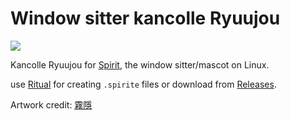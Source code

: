 # Window sitter kancolle Ryuujou

![](https://i.imgur.com/NaeQMQx.gif)

Kancolle Ryuujou for [Spirit](https://github.com/antony-jr/spirit), the window sitter/mascot on Linux.

use [Ritual](https://github.com/antony-jr/ritual) for creating `.spirite` files or download from [Releases](https://github.com/ivon852/spirit_window_sitter_kancolle_ryuujou/releases).

Artwork credit: [霧隱](https://twitter.com/kirigakure_ll)
